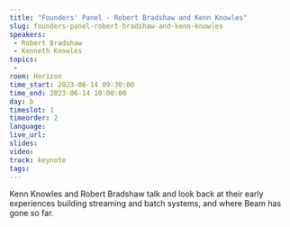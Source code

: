 ```yaml
---
title: "Founders' Panel - Robert Bradshaw and Kenn Knowles"
slug: founders-panel-robert-bradshaw-and-kenn-knowles
speakers:
 - Robert Bradshaw
 - Kenneth Knowles
topics:
 - 
room: Horizon
time_start: 2023-06-14 09:30:00
time_end: 2023-06-14 10:00:00
day: b
timeslot: 1
timeorder: 2
language: 
live_url: 
slides: 
video: 
track: keynote
tags:
---
```


Kenn Knowles and Robert Bradshaw talk and look back at their early experiences building streaming and batch systems, and where Beam has gone so far.